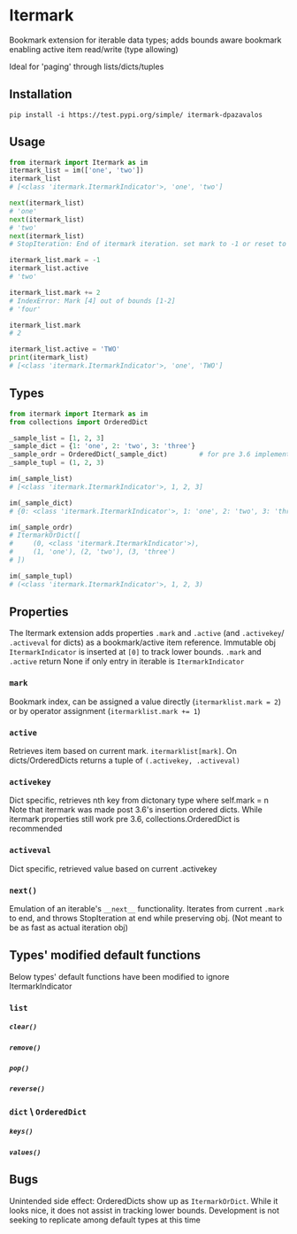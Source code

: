 # Itermark
Bookmark extension for iterable data types; adds bounds aware bookmark
 enabling active item read/write (type allowing)

Ideal for 'paging' through lists/dicts/tuples

## Installation
```
pip install -i https://test.pypi.org/simple/ itermark-dpazavalos
```

## Usage
 ```python
from itermark import Itermark as im
itermark_list = im(['one', 'two'])
itermark_list
# [<class 'itermark.ItermarkIndicator'>, 'one', 'two']

next(itermark_list)
# 'one'
next(itermark_list)
# 'two'
next(itermark_list)
# StopIteration: End of itermark iteration. set mark to -1 or reset to 1

itermark_list.mark = -1
itermark_list.active
# 'two'

itermark_list.mark += 2
# IndexError: Mark [4] out of bounds [1-2]
# 'four'

itermark_list.mark
# 2

itermark_list.active = 'TWO'
print(itermark_list)
# [<class 'itermark.ItermarkIndicator'>, 'one', 'TWO']
```

## Types
```python
from itermark import Itermark as im
from collections import OrderedDict

_sample_list = [1, 2, 3]
_sample_dict = {1: 'one', 2: 'two', 3: 'three'}
_sample_ordr = OrderedDict(_sample_dict)        # for pre 3.6 implementation
_sample_tupl = (1, 2, 3)

im(_sample_list)
# [<class 'itermark.ItermarkIndicator'>, 1, 2, 3]

im(_sample_dict)
# {0: <class 'itermark.ItermarkIndicator'>, 1: 'one', 2: 'two', 3: 'three'}

im(_sample_ordr)
# ItermarkOrDict([
#     (0, <class 'itermark.ItermarkIndicator'>), 
#     (1, 'one'), (2, 'two'), (3, 'three')
# ])

im(_sample_tupl)
# (<class 'itermark.ItermarkIndicator'>, 1, 2, 3)
```

## Properties
The Itermark extension adds properties `.mark` and `.active` (and `.activekey`/
 `.activeval` for dicts) as a bookmark/active item reference. Immutable obj 
 `ItermarkIndicator` is inserted at `[0]` to track lower bounds. `.mark` and 
 `.active` return None if only entry in iterable is `ItermarkIndicator`
  
### `mark` 
Bookmark index, can be assigned a value directly (`itermarklist.mark = 2`) or
 by 
 operator assignment (`itermarklist.mark += 1`)

### `active` 
Retrieves item based on current mark. `itermarklist[mark]`. On dicts/OrderedDicts
 returns a tuple of `(.activekey, .activeval)` 

### `activekey` 
Dict specific, retrieves nth key from dictonary type where self.mark = n
 Note that itermark was made post 3.6's insertion ordered dicts. While
 itermark properties still work pre 3.6, collections.OrderedDict is
  recommended

### `activeval`
Dict specific, retrieved value based on current .activekey 

### `next()`
Emulation of an iterable's `__next__` functionality. Iterates from current
 `.mark` to end, and throws StopIteration at end while preserving obj. (Not
  meant to be as fast as actual iteration obj)

## Types' modified default functions

Below types' default functions have been modified to ignore ItermarkIndicator

### `list`
##### `clear()` 
##### `remove()`
##### `pop()`
##### `reverse()`

### `dict` \ `OrderedDict`
##### `keys()`
##### `values()`


## Bugs
Unintended side effect: OrderedDicts show up as `ItermarkOrDict`. While it
 looks nice, it does not assist in tracking lower bounds. Development is not
  seeking to replicate among default types at this time
